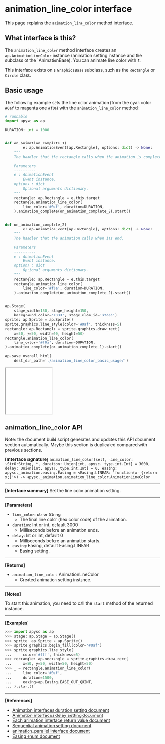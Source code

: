 # animation_line_color interface

This page explains the `animation_line_color` method interface.

## What interface is this?

The `animation_line_color` method interface creates an `ap.AnimationLineColor` instance (animation setting instance and the subclass of the `AnimationBase). You can animate line color with it.

This interface exists on a `GraphicsBase` subclass, such as the `Rectangle` or `Circle` class.

## Basic usage

The following example sets the line color animation (from the cyan color `#0af` to magenta one `#f0a`) with the `animation_line_color` method:

```py
# runnable
import apysc as ap

DURATION: int = 1000


def on_animation_complete_1(
        e: ap.AnimationEvent[ap.Rectangle], options: dict) -> None:
    """
    The handler that the rectangle calls when the animation is complete.

    Parameters
    ----------
    e : AnimationEvent
        Event instance.
    options : dict
        Optional arguments dictionary.
    """
    rectangle: ap.Rectangle = e.this.target
    rectangle.animation_line_color(
        line_color='#0af', duration=DURATION,
    ).animation_complete(on_animation_complete_2).start()


def on_animation_complete_2(
        e: ap.AnimationEvent[ap.Rectangle], options: dict) -> None:
    """
    The handler that the animation calls when its end.

    Parameters
    ----------
    e : AnimationEvent
        Event instance.
    options : dict
        Optional arguments dictionary.
    """
    rectangle: ap.Rectangle = e.this.target
    rectangle.animation_line_color(
        line_color='#f0a', duration=DURATION,
    ).animation_complete(on_animation_complete_1).start()


ap.Stage(
    stage_width=150, stage_height=150,
    background_color='#333', stage_elem_id='stage')
sprite: ap.Sprite = ap.Sprite()
sprite.graphics.line_style(color='#0af', thickness=5)
rectangle: ap.Rectangle = sprite.graphics.draw_rect(
    x=50, y=50, width=50, height=50)
rectangle.animation_line_color(
    line_color='#f0a', duration=DURATION,
).animation_complete(on_animation_complete_1).start()

ap.save_overall_html(
    dest_dir_path='./animation_line_color_basic_usage/')
```

<iframe src="static/animation_line_color_basic_usage/index.html" width="150" height="150"></iframe>


## animation_line_color API

<!-- Docstring: apysc._animation.animation_line_color_interface.AnimationLineColorInterface.animation_line_color -->

<span class="inconspicuous-txt">Note: the document build script generates and updates this API document section automatically. Maybe this section is duplicated compared with previous sections.</span>

**[Interface signature]** `animation_line_color(self, line_color: ~StrOrString, *, duration: Union[int, apysc._type.int.Int] = 3000, delay: Union[int, apysc._type.int.Int] = 0, easing: apysc._animation.easing.Easing = <Easing.LINEAR: 'function(x) {return x;}'>) -> apysc._animation.animation_line_color.AnimationLineColor`<hr>

**[Interface summary]** Set the line color animation setting.<hr>

**[Parameters]**

- `line_color`: str or String
  - The final line color (hex color code) of the animation.
- `duration`: Int or int, default 3000
  - Milliseconds before an animation ends.
- `delay`: Int or int, default 0
  - Milliseconds before an animation starts.
- `easing`: Easing, default Easing.LINEAR
  - Easing setting.

<hr>

**[Returns]**

- `animation_line_color`: AnimationLineColor
  - Created animation setting instance.

<hr>

**[Notes]**

To start this animation, you need to call the `start` method of the returned instance.<hr>

**[Examples]**

```py
>>> import apysc as ap
>>> stage: ap.Stage = ap.Stage()
>>> sprite: ap.Sprite = ap.Sprite()
>>> sprite.graphics.begin_fill(color='#0af')
>>> sprite.graphics.line_style(
...     color='#fff', thickness=5)
>>> rectangle: ap.Rectangle = sprite.graphics.draw_rect(
...     x=50, y=50, width=50, height=50)
>>> _ = rectangle.animation_line_color(
...     line_color='#0af',
...     duration=1500,
...     easing=ap.Easing.EASE_OUT_QUINT,
... ).start()
```

<hr>

**[References]**

- [Animation interfaces duration setting document](https://simon-ritchie.github.io/apysc/animation_duration.html)
- [Animation interfaces delay setting document](https://simon-ritchie.github.io/apysc/animation_delay.html)
- [Each animation interface return value document](https://simon-ritchie.github.io/apysc/animation_return_value.html)
- [Sequential animation setting document](https://simon-ritchie.github.io/apysc/sequential_animation.html)
- [animation_parallel interface document](https://simon-ritchie.github.io/apysc/animation_parallel.html)
- [Easing enum document](https://simon-ritchie.github.io/apysc/easing_enum.html)